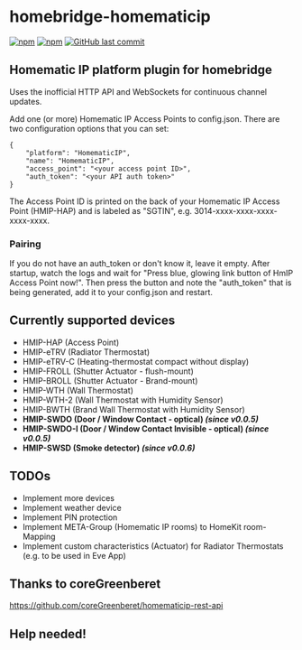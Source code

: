 # homebridge-homematicip
[![npm](https://img.shields.io/npm/v/homebridge-homematicip.svg?style=plastic)](https://www.npmjs.com/package/homebridge-homematicip)
[![npm](https://img.shields.io/npm/dt/homebridge-homematicip.svg?style=plastic)](https://www.npmjs.com/package/homebridge-homematicip)
[![GitHub last commit](https://img.shields.io/github/last-commit/marcsowen/homebridge-homematicip.svg?style=plastic)](https://github.com/marcsowen/homebridge-homematicip)

## Homematic IP platform plugin for homebridge

Uses the inofficial HTTP API and WebSockets for continuous channel updates. 

Add one (or more) Homematic IP Access Points to config.json. There are two configuration
options that you can set:

```
{
    "platform": "HomematicIP",
    "name": "HomematicIP",
    "access_point": "<your access point ID>",
    "auth_token": "<your API auth token>"
}
```

The Access Point ID is printed on the back of your Homematic IP Access Point (HMIP-HAP) and is 
labeled as "SGTIN", e.g. 3014-xxxx-xxxx-xxxx-xxxx-xxxx. 

### Pairing 

If you do not have an auth_token or don't know it, 
leave it empty. After startup, watch the logs and wait for "Press blue, glowing link button of HmIP Access Point now!".
Then press the button and note the "auth_token" that is being generated, add it to your config.json and restart.

## Currently supported devices
- HMIP-HAP (Access Point)
- HMIP-eTRV (Radiator Thermostat)
- HMIP-eTRV-C (Heating-thermostat compact without display)
- HMIP-FROLL (Shutter Actuator - flush-mount)
- HMIP-BROLL (Shutter Actuator - Brand-mount)
- HMIP-WTH (Wall Thermostat)
- HMIP-WTH-2 (Wall Thermostat with Humidity Sensor)
- HMIP-BWTH (Brand Wall Thermostat with Humidity Sensor)
- **HMIP-SWDO (Door / Window Contact - optical) _(since v0.0.5)_**
- **HMIP-SWDO-I (Door / Window Contact Invisible - optical) _(since v0.0.5)_**
- **HMIP-SWSD (Smoke detector) _(since v0.0.6)_**

## TODOs
- Implement more devices
- Implement weather device
- Implement PIN protection
- Implement META-Group (Homematic IP rooms) to HomeKit room-Mapping
- Implement custom characteristics (Actuator) for Radiator Thermostats (e.g. to be used in Eve App) 

## Thanks to coreGreenberet
https://github.com/coreGreenberet/homematicip-rest-api


## Help needed!
